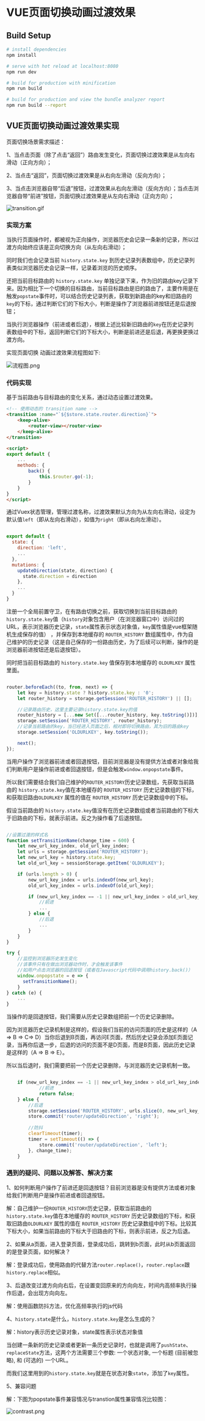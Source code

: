 # VUE页面切换动画过渡效果

## Build Setup

``` bash
# install dependencies
npm install

# serve with hot reload at localhost:8080
npm run dev

# build for production with minification
npm run build

# build for production and view the bundle analyzer report
npm run build --report
```

## VUE页面切换动画过渡效果实现

页面切换场景需求描述：

1、当点击页面（除了点击“返回”）路由发生变化，页面切换过渡效果是从左向右滑动（正向方向）；

2、当点击“返回”，页面切换过渡效果是从右向左滑动（反向方向）；

3、当点击浏览器自带“后退”按钮，过渡效果从右向左滑动（反向方向）；当点击浏览器自带“前进”按钮，页面切换过渡效果是从左向右滑动（正向方向）；

![transition.gif](./static/images/transition.gif "页面切换过渡效果")


### 实现方案

当执行页面操作时，都被视为正向操作，浏览器历史会记录一条新的记录，所以过渡方向始终应该是正向切换方向（从左向右滑动）；

同时我们也会记录当前 `history.state.key` 到历史记录列表数组中，历史记录列表类似浏览器历史会记录一样，记录着浏览的历史顺序。

还把当前目标路由的 `history.state.key` 单独记录下来，作为旧的路由key记录下来。因为相比下一个切换的目标路由，当前目标路由是旧的路由了，主要作用是在触发`popstate`事件时，可以结合历史记录列表，获取到新路由的key和旧路由的`key`的下标，通过判断它们的下标大小，判断是操作了浏览器前进按钮还是后退按钮；

当执行浏览器操作（前进或者后退），根据上述比较新旧路由的`key`在历史记录列表数组中的下标，返回判断它们的下标大小，判断是前进还是后退，再更换更换过渡方向。

实现页面切换 动画过渡效果流程图如下:

![流程图.png](./static/images/tree.png "流程图")

### 代码实现

基于当前路由与目标路由的变化关系，通过动态设置过渡效果。

```html
<!-- 使用动态的 transition name -->
<transition :name="`${$store.state.router.direction}`">
    <keep-alive>
        <router-view></router-view>
    </keep-alive>
</transition>

<script>
export default {
    ...
    methods: {
        back() {
            this.$router.go(-1);
        }
    }
}
</script>
```

通过Vuex状态管理，管理过渡名称，过渡效果默认方向为从左向右滑动，设定为默认值`left`（即从左向右滑动），如值为`right`（即从右向左滑动）。

```js

export default {
  state: {
    direction: 'left',
    ...
  },
  mutations: {
    updateDirection(state, direction) {
      state.direction = direction
    },
    ...
  }
}

```

注册一个全局前置守卫，在有路由切换之前，获取切换到当前目标路由的 `history.state.key`值（`history`对象包含用户（在浏览器窗口中）访问过的 URL，表示浏览器历史记录，`state`属性表示状态对象值，`key`属性值是vue框架随机生成保存的值） ，并保存到本地缓存的 `ROUTER_HISTORY` 数组属性中，作为自己维护的历史记录（这是自己保存的一份路由历史，为了后续可以判断，操作的是浏览器前进按钮还是后退按钮）。

同时把当前目标路由的 `history.state.key` 值保存到本地缓存的 `OLDURLKEY` 属性里面。

```js

router.beforeEach((to, from, next) => {
    let key = history.state ? history.state.key : '0';
    let router_history = storage.getSession('ROUTER_HISTORY') || [];

    //记录路由历史，这里主要记录history.state.key的值
    router_history = [...new Set([...router_history, key.toString()])];
    storage.setSession('ROUTER_HISTORY', router_history);
    //记录当前路由的key，当已经进入页面之后，相对即将切换路由，其为旧的路由key
    storage.setSession('OLDURLKEY', key.toString());

    next();
});

```
当用户操作了浏览器前进或者回退按钮，目前浏览器是没有提供方法或者对象给我们判断用户是操作前进或者回退按钮，但是会触发`window.onpopstate`事件。

所以我们需要结合我们自己维护的`ROUTER_HISTORY`历史记录数组，先获取当前路由的 `history.state.key`值在本地缓存的 `ROUTER_HISTORY` 历史记录数组的下标，和获取旧路由`OLDURLKEY` 属性的值在 `ROUTER_HISTORY` 历史记录数组中的下标。

假设当前路由的 `history.state.key`值没有在历史记录数组或者当前路由的下标大于旧路由的下标，就表示前进。反之为操作看了后退按钮。


```js

//设置过渡的样式名
function setTransitionName(change_time = 600) {
    let new_url_key_index, old_url_key_index;
    let urls = storage.getSession('ROUTER_HISTORY');
    let new_url_key = history.state.key;
    let old_url_key = sessionStorage.getItem('OLDURLKEY');

    if (urls.length > 0) {
        new_url_key_index = urls.indexOf(new_url_key);
        old_url_key_index = urls.indexOf(old_url_key);

        if (new_url_key_index == -1 || new_url_key_index > old_url_key_index) { 
            //前进
            ...
        } else { 
            //后退
            ...
        }
    }
}

try {
    //监控到浏览器历史发生变化
    //该事件只有在做出浏览器动作时，才会触发该事件
    //如用户点击浏览器的回退按钮（或者在Javascript代码中调用history.back()）
    window.onpopstate = e => {
      setTransitionName();
    }
} catch (e) {
    ...
}

```

当操作的是回退按钮，我们需要从历史记录数组把前一个历史记录删除。

因为浏览器历史记录机制是这样的，假设我们当前的访问页面的历史是这样的（A => B => C=> D）当你后退到B页面，再访问E页面，然后历史记录会添加E页面记录，当再你后退一步，后退的访问的页面不是D页面，而是B页面，因此历史记录是这样的（A => B => E）。

所以当后退时，我们需要把前一个历史记录删除，与浏览器历史记录机制一致。

```js

    if (new_url_key_index == -1 || new_url_key_index > old_url_key_index) {
            //前进
            return false;
    } else { 
        //后退
        storage.setSession('ROUTER_HISTORY', urls.slice(0, new_url_key_index));
        store.commit('router/updateDirection', 'right');
        
        //防抖 
        clearTimeout(timer);
        timer = setTimeout(() => {
            store.commit('router/updateDirection', 'left');
        }, change_time);
    }

```

### 遇到的疑问、问题以及解答、解决方案

1、如何判断用户操作了前进还是回退按钮？目前浏览器是没有提供方法或者对象给我们判断用户是操作前进或者回退按钮。

解：自己维护一份`ROUTER_HISTORY`历史记录，获取当前路由的 `history.state.key`值在本地缓存的 `ROUTER_HISTORY` 历史记录数组的下标，和获取旧路由`OLDURLKEY` 属性的值在 `ROUTER_HISTORY` 历史记录数组中的下标。比较其下标大小，如果当前路由的下标大于旧路由的下标，则表示前进，反之为后退。

2、如果从a页面，进入登录页面，登录成功后，跳转到b页面，此时从b页面返回的是登录页面，如何解决？

解：登录成功后，使用路由的代替方法`router.replace()`，`router.replace`跟`history.replace`相似。

3、后退改变过渡方向向右后，在设置变回原来的方向向左，时间内高频率执行操作后退，会出现方向向左。

解：使用函数防抖方法，优化高频率执行的js代码

4、`history.state`是什么，`history.state.key`是怎么生成的？

解：history表示历史记录对象，state属性表示状态对象值
  
当创建一条新的历史记录或者更新一条历史记录时，也就是调用了`pushState`、`replaceState`方法，这两个方法需要三个参数: 一个状态对象, 一个标题 (目前被忽略), 和 (可选的) 一个URL。

而我们这里用到的`history.state.key`就是在状态对象`state`，添加了`key`属性。

5、兼容问题

解：下图为popstate事件兼容情况与transtion属性兼容情况比较图：

![contrast.png](./static/images/contrast.png "兼容比较图")






